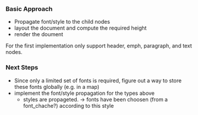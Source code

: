### Basic Approach
- Propagate font/style to the child nodes
- layout the document and compute the required height
- render the doument

For the first implementation only support header, emph, paragraph,
and text nodes.

### Next Steps
- Since only a limited set of fonts is required, figure out a
  way to store these fonts globally (e.g. in a map)
- implement the font/style propagation for the types above
    - styles are propageted. -> fonts have been choosen (from a font_chache?) according to this style
